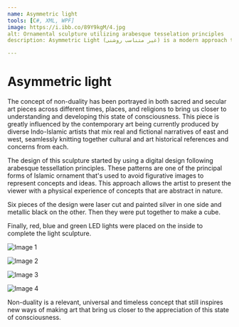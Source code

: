 ```yaml
---
name: Asymmetric light
tools: [C#, XML, WPF]
image: https://i.ibb.co/89Y9kgM/4.jpg
alt: Ornamental sculpture utilizing arabesque tesselation principles
description: Asymmetric Light (غیر متناسب روشنی) is a modern approach to the representation of oneness, nonduality and divine unity deeply rooted in Indian thought and religions.

---
```


# Asymmetric light

The concept of non-duality has been portrayed in both sacred and secular art pieces across different times, places, and religions to bring us closer to understanding and developing this state of consciousness. This piece is greatly influenced by the contemporary art being currently produced by diverse Indo-Islamic artists that mix real and fictional narratives of east and west, seamlessly knitting together cultural and art historical references and concerns from each.

The design of this sculpture started by using a digital design following arabesque tessellation principles. These patterns are one of the principal forms of Islamic ornament that's used to avoid figurative images to represent concepts and ideas. This approach allows the artist to present the viewer with a physical experience of concepts that are abstract in nature.

Six pieces of the design were laser cut and painted silver in one side and metallic black on the other. Then they were put together to make a cube.

Finally, red, blue and green LED lights were placed on the inside to complete the light sculpture.

![Image 1](https://i.ibb.co/JjrQM6P/7.jpg)

![Image 2](https://i.ibb.co/ccSTyWb/5.jpg)

![Image 3](https://i.ibb.co/hgk6x55/6.jpg)

![Image 4](https://i.ibb.co/89Y9kgM/4.jpg)


Non-duality is a relevant, universal and timeless concept that  still inspires new ways of making art that bring us closer to the appreciation of this state of consciousness.